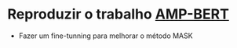 # Reproduzir o trabalho [AMP-BERT](https://onlinelibrary.wiley.com/doi/full/10.1002/pro.4529)

- Fazer um fine-tunning para melhorar o método MASK
